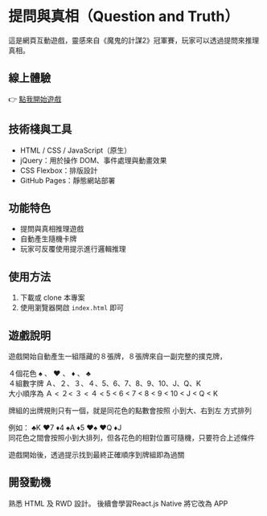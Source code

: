 # 提問與真相（Question and Truth）

這是網頁互動遊戲，靈感來自《魔鬼的計謀2》冠軍賽，玩家可以透過提問來推理真相。

## 線上體驗
👉 [點我開始遊戲](https://boris410.github.io/Question-and-Truth/)

## 技術棧與工具
- HTML / CSS / JavaScript（原生）
- jQuery：用於操作 DOM、事件處理與動畫效果
- CSS Flexbox：排版設計
- GitHub Pages：靜態網站部署

## 功能特色
- 提問與真相推理遊戲
- 自動產生隨機卡牌
- 玩家可反覆使用提示進行邏輯推理


## 使用方法
1. 下載或 clone 本專案
2. 使用瀏覽器開啟 `index.html` 即可

## 遊戲說明
遊戲開始自動產生一組隱藏的８張牌，８張牌來自一副完整的撲克牌，

４個花色 ♠ 、 ♥ 、 ♦ 、 ♣  
４組數字牌 Ａ、２、３、４、5、6、7、8、9、10、J、Q、K  
大小順序為 Ａ < ２< ３ < ４ < 5 < 6 < 7 < 8 < 9 < 10 < J < Q < K

牌組的出牌規則只有一個，就是同花色的點數會按照 小到大、右到左 方式排列

例如：
♣K ♥7 ♦4 ♠A ♦5 ♥♠ ♥Q ♦J  
同花色之間會按照小到大排列，但各花色的相對位置可隨機，只要符合上述條件

遊戲開始後，透過提示找到最終正確順序到牌組即為過關

## 開發動機
熟悉 HTML 及 RWD 設計。
後續會學習React.js Native 將它改為 APP
